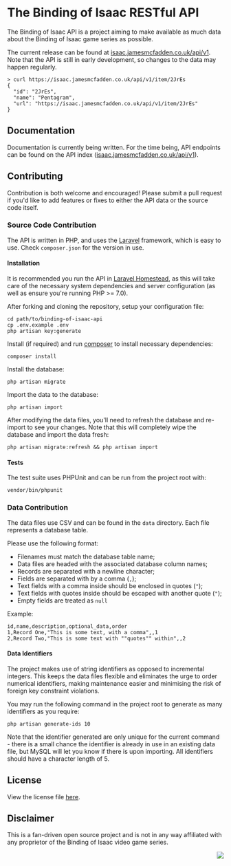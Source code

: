 # The Binding of Isaac RESTful API

The Binding of Isaac API is a project aiming to make available as much data about the Binding of Isaac game series as possible.

The current release can be found at [isaac.jamesmcfadden.co.uk/api/v1](https://isaac.jamesmcfadden.co.uk/api/v1). Note that the API is still in early development, so changes to the data may happen regularly.

    > curl https://isaac.jamesmcfadden.co.uk/api/v1/item/2JrEs
    {
      "id": "2JrEs",
      "name": "Pentagram",
      "url": "https://isaac.jamesmcfadden.co.uk/api/v1/item/2JrEs"
    }

## Documentation

Documentation is currently being written. For the time being, API endpoints can be found on the API index ([isaac.jamesmcfadden.co.uk/api/v1](https://isaac.jamesmcfadden.co.uk/api/v1)).

## Contributing

Contribution is both welcome and encouraged! Please submit a pull request if you'd like to add features or fixes to either the API data or the source code itself.

### Source Code Contribution

The API is written in PHP, and uses the [Laravel](https://laravel.com/docs) framework, which is easy to use. Check `composer.json` for the version in use.

#### Installation

It is recommended you run the API in [Laravel Homestead](https://laravel.com/docs/homestead), as this will take care of the necessary system dependencies and server configuration (as well as ensure you're running PHP >= 7.0).

After forking and cloning the repository, setup your configuration file:

    cd path/to/binding-of-isaac-api
    cp .env.example .env
    php artisan key:generate

Install (if required) and run [composer](https://getcomposer.org) to install necessary dependencies:

    composer install
    
Install the database:

    php artisan migrate
    
Import the data to the database:
    
    php artisan import
    
After modifying the data files, you'll need to refresh the database and re-import to see your changes. Note that this will completely wipe the database and import the data fresh:

    php artisan migrate:refresh && php artisan import

#### Tests

The test suite uses PHPUnit and can be run from the project root with:

    vendor/bin/phpunit

### Data Contribution

The data files use CSV and can be found in the `data` directory. Each file represents a database table.

Please use the following format:

- Filenames must match the database table name;
- Data files are headed with the associated database column names;
- Records are separated with a newline character;
- Fields are separated with by a comma (`,`);
- Text fields with a comma inside should be enclosed in quotes (`"`);
- Text fields with quotes inside should be escaped with another quote (`"`);
- Empty fields are treated as `null`

Example:

    id,name,description,optional_data,order
    1,Record One,"This is some text, with a comma",,1
    2,Record Two,"This is some text with ""quotes"" within",,2

#### Data Identifiers

The project makes use of string identifiers as opposed to incremental integers. This keeps the data files flexible and eliminates the urge to order numerical identifiers, making maintenance easier and minimising the risk of foreign key constraint violations.

You may run the following command in the project root to generate as many identifiers as you require:

    php artisan generate-ids 10

Note that the identifier generated are only unique for the current command - there is a small chance the identifier is already in use in an existing data file, but MySQL will let you know if there is upon importing. All identifiers should have a character length of 5.

## License

View the license file [here](https://github.com/jamesmcfadden/binding-of-isaac-api/blob/master/LICENSE).

## Disclaimer

This is a fan-driven open source project and is not in any way affiliated with any proprietor of the Binding of Isaac video game series.

<img style="float: right;" src="https://s11.postimg.org/71lnw7tn7/Isaac_Descent.png">
